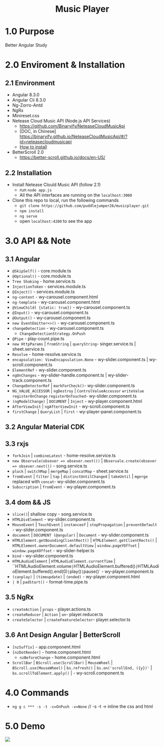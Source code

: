 <h1 align="center">Music Player</h1>

# 1.0 Purpose 
Better Angular Study

# 2.0 Enviroment & Installation
## 2.1 Environment
- Angular 8.3.0
- Angular Cli 8.3.0
- Ng-Zorro-Antd
- NgRx
- Minireset.css
- Netease Cloud Music API (Node.js API Services)
  - https://github.com/Binaryify/NeteaseCloudMusicApi
  - [DOC, in Chinese] https://binaryify.github.io/NeteaseCloudMusicApi/#/?id=neteasecloudmusicapi
  - [How to install](https://github.com/puddlejumper26/musicplayer/issues/1)
- BetterScroll 2.0
  - https://better-scroll.github.io/docs/en-US/ 

## 2.2 Installation
- Install Netease Clould Music API (follow 2.1)
  - run `node app.js`
  - All the API interfaces are running on the `localhost:3000` 
- Clone this repo to local, run the following commands
  - `git clone https://github.com/puddlejumper26/musicplayer.git` 
  - `npm install`
  - `ng serve`
  - open `localhost:4200` to see the app

# 3.0 API && Note
## 3.1 Angular
- `@SkipSelf()` - core.module.ts
- `@Optional()` - core.module.ts
- `Tree Shaking` - home.service.ts
- `InjectionToken` - services.module.ts
- `@Inject()` - services.module.ts
- `ng-content` - wy-carousel.component.html
- `ng-template` - wy-carousel.component.html
- `@ViewChild( {static: true})` - wy-carousel.component.ts 
- `@Input()` - wy-carousel.component.ts
- `@Output()` - wy-carousel.component.ts
- `new EventEmitter<>()` - wy-carousel.component.ts
- `changeDetection` - wy-carousel.component.ts
  - `ChangeDetectionStrategy.OnPush`
- `@Pipe` - play-count.pipe.ts
- `new HttpParams` | `fromString` | `queryString`- singer.service.ts | sheet.service.ts
- `Resolve` - home-resolve.service.ts
- `encapsulation: ViewEncapsulation.None` - wy-slider.component.ts | wy-scroll.component.ts
- `ElementRef` - wy-slider.component.ts 
- `ngOnChanges` - wy-slider-handle.component.ts | wy-slider-track.component.ts
- `ChangeDetectorRef` | `markForCheck()`- wy-slider.component.ts
- `NG_VALUE_ACCESSOR` | `ngDestroy` | `ControlValueAccessor` `writeValue` `registerOnChange` `registerOnTouched`- wy-slider.component.ts
- `(ngModelChange)` | `DOCUMENT` | `Inject` - wy-player.component.html
- `AfterViewInit` | `ngAfterViewInit` - wy-scroll.component.ts
- `firstChange` | `QueryList` | `first` - wy-player-panel.component.ts


## 3.2 Angular Material CDK

## 3.3 rxjs
- `forkJoin` | `combineLatest` - home-resolve.service.ts
- `new Observale(obsever => obsever.next())` | `Observale.create(obsever => obsever.next())` - song.service.ts
- `pluck` | `switchMap` | `mergeMap` | `concatMap` - sheet.service.ts
- `fromEvent` | `filter` | `tap` | `distinctUntilChanged` | `takeUntil` | `mgerge` replaced with `concat`- wy-slider.component.ts
- `Subscription` | `fromEvent` - wy-player.component.ts

## 3.4 dom && JS
- `slice()`| shallow copy - song.service.ts 
- `HTMLDivElement` - wy-slider.component.ts
- `MouseEvent` | `TouchEvent` | `instanceof` | `stopPropagation` | `preventDefault` - wy-slider.component.ts
- `document` | `DOCUMENT (@angular)` | `Document` - wy-slider.component.ts
- `HTMLElement.getBoundingClientRect()` | `HTMLElement.getClientRects()` | `HTMLElement.ownerDocument.defaultView` | `window.pageYOffset` | `window.pageXOffset` - wy-slider-helper.ts
- `bind` - wy-slider.component.ts
- `HTMLAudioElement` | `HTMLAudioElement.currentTime` | ``HTMLAudioElement.volume` | `HTMLAudioElement.buffered()` | `HTMLAudioElement.buffered().end(0)` | `play()` | `pause()` - wy-player.component.ts
- `(canplay)` | `(timeupdate)` | `(ended)` - wy-player.component.html
- `| 0` | `padStart()` - format-time.pipe.ts
## 3.5 NgRx
- `createAction` | `props` - player.actions.ts
- `createReducer` | `Action` | `on`- player.reducer.ts
- `createSelector` | `createFeatureSelector`- player.selector.ts

## 3.6 Ant Design Angular | BetterScroll
- `[nzSuffix]` - app.component.html
- `[nzDotRender]` - home.component.html
  - `nzBeforeChange` - home.component.html 
- `ScrollBar` | `BScroll.use(ScrollBar)` | `MouseWheel` | `BScroll.use(MouseWheel)` | `bs.refresh()` | `bs.on('scrollEnd, ({y})'` | `bs.scrollToElement.apply()` | - wy-scroll.component.ts

# 4.0 Commands
- `ng g c *** -s -t -c=OnPush -v=None` // -s -t -> inline the css and html

# 5.0 Demo
![](https://user-images.githubusercontent.com/80747582/124521982-cbbdc300-ddf1-11eb-94ce-2053cd32376a.png)
